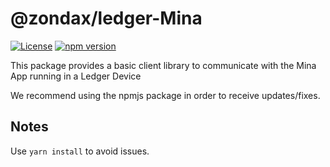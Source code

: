 # @zondax/ledger-Mina

[![License](https://img.shields.io/badge/License-Apache%202.0-blue.svg)](https://opensource.org/licenses/Apache-2.0)
[![npm version](https://badge.fury.io/js/%40zondax%2Fledger-Mina.svg)](https://badge.fury.io/js/%40zondax%2Fledger-Mina)

This package provides a basic client library to communicate with the Mina App running in a Ledger Device

We recommend using the npmjs package in order to receive updates/fixes.

## Notes

Use `yarn install` to avoid issues.

